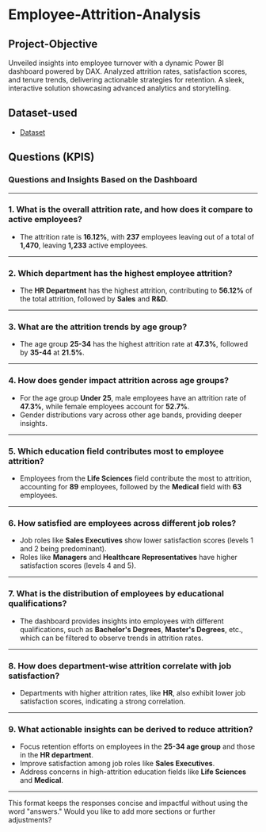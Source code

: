 # Employee-Attrition-Analysis
## Project-Objective
Unveiled insights into employee turnover with a dynamic Power BI dashboard powered by DAX. Analyzed attrition rates, satisfaction scores, and tenure trends, delivering actionable strategies for retention. A sleek, interactive solution showcasing advanced analytics and storytelling.


## Dataset-used
- <a href="https://github.com/KRANTHI1854/Employee-Attrition-Analysis/blob/main/hrdata.csv">Dataset</a> 


## Questions (KPIS)
### **Questions and Insights Based on the Dashboard**

---

### **1. What is the overall attrition rate, and how does it compare to active employees?**

* The attrition rate is **16.12%**, with **237** employees leaving out of a total of **1,470**, leaving **1,233** active employees.

---

### **2. Which department has the highest employee attrition?**

* The **HR Department** has the highest attrition, contributing to **56.12%** of the total attrition, followed by **Sales** and **R\&D**.

---

### **3. What are the attrition trends by age group?**

* The age group **25-34** has the highest attrition rate at **47.3%**, followed by **35-44** at **21.5%**.

---

### **4. How does gender impact attrition across age groups?**

* For the age group **Under 25**, male employees have an attrition rate of **47.3%**, while female employees account for **52.7%**.
* Gender distributions vary across other age bands, providing deeper insights.

---

### **5. Which education field contributes most to employee attrition?**

* Employees from the **Life Sciences** field contribute the most to attrition, accounting for **89** employees, followed by the **Medical** field with **63** employees.

---

### **6. How satisfied are employees across different job roles?**

* Job roles like **Sales Executives** show lower satisfaction scores (levels 1 and 2 being predominant).
* Roles like **Managers** and **Healthcare Representatives** have higher satisfaction scores (levels 4 and 5).

---

### **7. What is the distribution of employees by educational qualifications?**

* The dashboard provides insights into employees with different qualifications, such as **Bachelor's Degrees**, **Master's Degrees**, etc., which can be filtered to observe trends in attrition rates.

---

### **8. How does department-wise attrition correlate with job satisfaction?**

* Departments with higher attrition rates, like **HR**, also exhibit lower job satisfaction scores, indicating a strong correlation.

---

### **9. What actionable insights can be derived to reduce attrition?**

* Focus retention efforts on employees in the **25-34 age group** and those in the **HR department**.
* Improve satisfaction among job roles like **Sales Executives**.
* Address concerns in high-attrition education fields like **Life Sciences** and **Medical**.

---

This format keeps the responses concise and impactful without using the word "answers." Would you like to add more sections or further adjustments?
